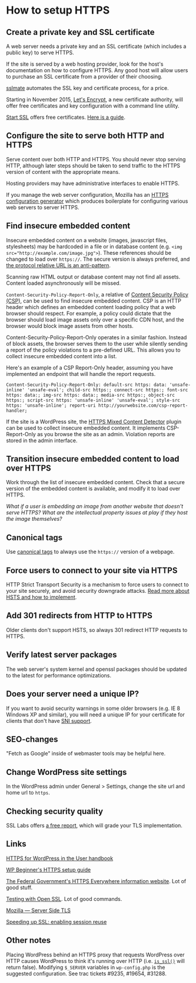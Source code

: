 # How to setup HTTPS

## Create a private key and SSL certificate

A web server needs a private key and an SSL certificate (which includes a public key) to serve HTTPS.

If the site is served by a web hosting provider, look for the host's documentation on how to configure HTTPS. Any good host will allow users to purchase an SSL certificate from a provider of their choosing.

[sslmate](https://sslmate.com/) automates the SSL key and certificate process, for a price.

Starting in November 2015, [Let's Encrypt](https://letsencrypt.com), a new certificate authority, will offer free certificates and key configuration with a command line utility.

[Start SSL](https://startssl.com) offers free certificates. [Here is a guide](https://konklone.com/post/switch-to-https-now-for-free).

## Configure the site to serve both HTTP and HTTPS

Serve content over both HTTP and HTTPS. You should never stop serving HTTP, although later steps should be taken to send traffic to the HTTPS version of content with the appropriate means.

Hosting providers may have administrative interfaces to enable HTTPS.

If you manage the web server configuration, Mozilla has an [HTTPS configuration generator](https://mozilla.github.io/server-side-tls/ssl-config-generator/) which produces boilerplate for configuring various web servers to server HTTPS.

## Find insecure embedded content

Insecure embedded content on a website (images, javascript files, stylesheets) may be hardcoded in a file or in database content (e.g. `<img src="http://example.com/image.jpg">`). These references should be changed to load over `https://`. The secure version is always preferred, and [the protocol relative URL is an anti-pattern](http://www.paulirish.com/2010/the-protocol-relative-url/).

Scanning raw HTML output or database content may not find all assets. Content loaded asynchronously will be missed.

`Content-Security-Policy-Report-Only`, a relative of [Content Security Policy (CSP)](http://www.html5rocks.com/en/tutorials/security/content-security-policy/), can be used to find insecure embedded content. CSP is an HTTP header which defines an embedded content loading policy that a web browser should respect. For example, a policy could dictate that the browser should load image assets only over a specific CDN host, and the browser would block image assets from other hosts.

Content-Security-Policy-Report-Only operates in a similar fashion. Instead of block assets, the browser serves them to the user while silently sending a report of the policy violations to a pre-defined URL. This allows you to collect insecure embedded content into a list.

Here's an example of a CSP Report-Only header, assuming you have implemented an endpoint that will handle the report requests.

```
Content-Security-Policy-Report-Only: default-src https: data: 'unsafe-inline' 'unsafe-eval'; child-src https:; connect-src https:; font-src https: data:; img-src https: data:; media-src https:; object-src https:; script-src https: 'unsafe-inline' 'unsafe-eval'; style-src https: 'unsafe-inline'; report-uri http://yourwebsite.com/csp-report-handler;
```

If the site is a WordPress site, the [HTTPS Mixed Content Detector](https://www.tollmanz.com/wordpress-https-mixed-content-detector/) plugin can be used to collect insecure embedded content. It implements CSP-Report-Only as you browse the site as an admin. Violation reports are stored in the admin interface.

## Transition insecure embedded content to load over HTTPS

Work through the list of insecure embedded content. Check that a secure version of the embedded content is available, and modify it to load over HTTPS.

*What if a user is embedding an image from another website that doesn't serve HTTPS? What are the intellectual property issues at play if they host the image themselves?*

## Canonical tags

Use [canonical tags](https://support.google.com/webmasters/answer/139066?hl=en) to always use the `https://` version of a webpage.

## Force users to connect to your site via HTTPS

HTTP Strict Transport Security is a mechanism to force users to connect to your site securely, and avoid security downgrade attacks. [Read more about HSTS and how to implement](https://https.cio.gov/hsts/).

## Add 301 redirects from HTTP to HTTPS

Older clients don't support HSTS, so always 301 redirect HTTP requests to HTTPS.

## Verify latest server packages

The web server's system kernel and openssl packages should be updated to the latest for performance optimizations.

## Does your server need a unique IP?

If you want to avoid security warnings in some older browsers (e.g. IE 8 Windows XP and similar), you will need a unique IP for your certificate for clients that don't have [SNI support](https://en.wikipedia.org/wiki/Server_Name_Indication).

## SEO-changes

"Fetch as Google" inside of webmaster tools may be helpful here.

## Change WordPress site settings

In the WordPress admin under General > Settings, change the site url and home url
to `https`.

## Checking security quality

SSL Labs offers [a free report](http://www.dh-test-ssl.com), which will grade your TLS implementation.

## Links

[HTTPS for WordPress in the User handbook](https://make.wordpress.org/support/user-manual/web-publishing/https-for-wordpress/)

[WP Beginner's HTTPS setup guide](http://www.wpbeginner.com/wp-tutorials/how-to-add-ssl-and-https-in-wordpress/)

[The Federal Government's HTTPS Everywhere information website](https://https.cio.gov/). Lot of good stuff.

[Testing with Open SSL](https://www.feistyduck.com/library/openssl-cookbook/online/ch-testing-with-openssl.html). Lot of good commands.

[Mozilla — Server Side TLS](https://wiki.mozilla.org/Security/Server_Side_TLS)

[Speeding up SSL: enabling session reuse](http://vincent.bernat.im/en/blog/2011-ssl-session-reuse-rfc5077.html)

## Other notes

Placing WordPress behind an HTTPS proxy that requests WordPress over HTTP causes WordPress to think it's running over HTTP (i.e. [`is_ssl()`](https://github.com/WordPress/WordPress/blob/master/wp-includes/functions.php#L3748) will return false). Modifying `$_SERVER` variables in `wp-config.php` is the suggested configuration. See trac tickets #9235, #19654, #31288.